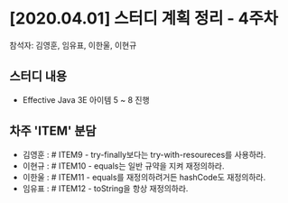 # [2020.04.01] 스터디 계획 정리 - 4주차
참석자: 김영훈, 임유표, 이한울, 이현규

## 스터디 내용
- Effective Java 3E 아이템 5 ~ 8 진행

## 차주 'ITEM' 분담
- 김영훈 : \# ITEM9 - try-finally보다는 try-with-resoureces를 사용하라.
- 이현규 : \# ITEM10 - equals는 일반 규약을 지켜 재정의하라.
- 이한울 : \# ITEM11 - equals를 재정의하려거든 hashCode도 재정의하라.
- 임유표 : \# ITEM12 - toString을 항상 재정의하라.
